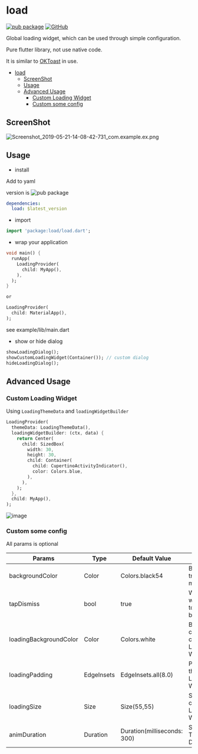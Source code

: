 # load

[![pub package](https://img.shields.io/pub/v/load.svg)](https://pub.dartlang.org/packages/load) [![GitHub](https://img.shields.io/github/license/Caijinglong/flutter_load_widget.svg)](https://github.com/caijinglong/flutter_load_widget)

Global loading widget, which can be used through simple configuration.

Pure flutter library, not use native code.

It is similar to [OKToast](https://pub.dev/packages/oktoast) in use.

- [load](#load)
  - [ScreenShot](#screenshot)
  - [Usage](#usage)
  - [Advanced Usage](#advanced-usage)
    - [Custom Loading Widget](#custom-loading-widget)
    - [Custom some config](#custom-some-config)

## ScreenShot

![Screenshot_2019-05-21-14-08-42-731_com.example.ex.png](https://cdn.jsdelivr.net/gh/kikt-blog/image/img/Screenshot_2019-05-21-14-08-42-731_com.example.ex.png)

## Usage

- install

Add to yaml

version is ![pub package](https://img.shields.io/pub/v/load.svg)

```yaml
dependencies:
  load: $latest_version
```

- import

```dart
import 'package:load/load.dart';
```

- wrap your application

```dart
void main() {
  runApp(
    LoadingProvider(
      child: MyApp(),
    ),
  );
}

or

LoadingProvider(
  child: MaterialApp(),
);
```

see example/lib/main.dart

- show or hide dialog

```dart
showLoadingDialog();
showCustomLoadingWidget(Container()); // custom dialog
hideLoadingDialog();
```

## Advanced Usage

### Custom Loading Widget

Using `LoadingThemeData` and `loadingWidgetBuilder`

```dart
LoadingProvider(
  themeData: LoadingThemeData(),
  loadingWidgetBuilder: (ctx, data) {
    return Center(
      child: SizedBox(
        width: 30,
        height: 30,
        child: Container(
          child: CupertinoActivityIndicator(),
          color: Colors.blue,
        ),
      ),
    );
  },
  child: MyApp(),
);
```

![image](https://i.loli.net/2019/05/21/5ce3acaed3a8d92031.png)

### Custom some config

All params is optional

| Params                 | Type       | Default Value               | Desc                                           |
| ---------------------- | ---------- | --------------------------- | ---------------------------------------------- |
| backgroundColor        | Color      | Colors.black54              | Background transparent mask                    |
| tapDismiss             | bool       | true                        | Will it close when touching the background?    |
| loadingBackgroundColor | Color      | Colors.white                | Background color for the center Loading Widget |
| loadingPadding         | EdgeInsets | EdgeInsets.all(8.0)         | Padding for the center Loading Widget          |
| loadingSize            | Size       | Size(55,55)                 | Size for the center Loading Widget             |
| animDuration           | Duration   | Duration(milliseconds: 300) | Show/Hide Time Duration                        |
